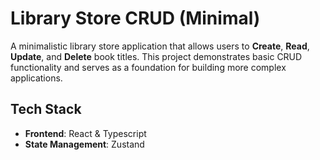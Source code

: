 # Library Store CRUD (Minimal)

A minimalistic library store application that allows users to **Create**, **Read**, **Update**, and **Delete** book titles. This project demonstrates basic CRUD functionality and serves as a foundation for building more complex applications.

## Tech Stack

- **Frontend**: React & Typescript
- **State Management**: Zustand
